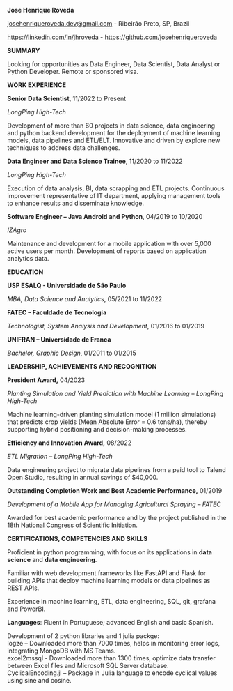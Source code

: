 **Jose Henrique Roveda**

[josehenriqueroveda.dev@gmail.com](mailto:josehenriqueroveda.dev@gmail.com) - Ribeirão Preto, SP, Brazil

<https://linkedin.com/in/jhroveda> - <https://github.com/josehenriqueroveda>

**SUMMARY**

Looking for opportunities as Data Engineer, Data Scientist, Data Analyst or Python Developer. Remote or sponsored visa.

**WORK EXPERIENCE**

**Senior Data Scientist**, 11/2022 to Present

_LongPing High-Tech_

Development of more than 60 projects in data science, data engineering and python backend development for the deployment of machine learning models, data pipelines and ETL/ELT. Innovative and driven by explore new techniques to address data challenges.

**Data Engineer and Data Science Trainee**, 11/2020 to 11/2022

_LongPing High-Tech_

Execution of data analysis, BI, data scrapping and ETL projects. Continuous improvement representative of IT department, applying management tools to enhance results and disseminate knowledge.

**Software Engineer – Java Android and Python**, 04/2019 to 10/2020

_IZAgro_

Maintenance and development for a mobile application with over 5,000 active users per month. Development of reports based on application analytics data.

**EDUCATION**

**USP ESALQ - Universidade de São Paulo**

_MBA, Data Science and Analytics_, 05/2021 to 11/2022

**FATEC – Faculdade de Tecnologia**

_Technologist, System Analysis and Development_, 01/2016 to 01/2019

**UNIFRAN – Universidade de Franca**

_Bachelor, Graphic Design_, 01/2011 to 01/2015

**LEADERSHIP, ACHIEVEMENTS AND RECOGNITION**

**President Award,** 04/2023

_Planting Simulation and Yield Prediction with Machine Learning – LongPing High-Tech_

Machine learning-driven planting simulation model (1 million simulations) that predicts crop yields (Mean Absolute Error = 0.6 tons/ha), thereby supporting hybrid positioning and decision-making processes.  

**Efficiency and Innovation Award,** 08/2022

_ETL Migration – LongPing High-Tech_

Data engineering project to migrate data pipelines from a paid tool to Talend Open Studio, resulting in annual savings of $40,000.  

**Outstanding Completion Work and Best Academic Performance,** 01/2019

_Development of a Mobile App for Managing Agricultural Spraying – FATEC_

Awarded for best academic performance and by the project published in the 18th National Congress of Scientific Initiation.

**CERTIFICATIONS, COMPETENCIES AND SKILLS**

Proficient in python programming, with focus on its applications in **data science** and **data engineering**. 

Familiar with web development frameworks like FastAPI and Flask for building APIs that deploy machine learning models or data pipelines as REST APIs.

Experience in machine learning, ETL, data engineering, SQL, git, grafana and PowerBI.

**Languages**: Fluent in Portuguese; advanced English and basic Spanish.

Development of 2 python libraries and 1 julia packge: <br>
logze – Downloaded more than 7000 times, helps in monitoring error logs, integrating MongoDB with MS Teams. <br>
excel2mssql - Downloaded more than 1300 times, optimize data transfer between Excel files and Microsoft SQL Server database. <br>
CyclicalEncoding.jl – Package in Julia language to encode cyclical values using sine and cosine. 

